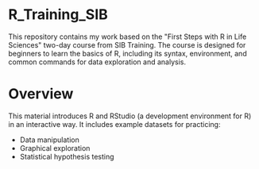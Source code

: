 # R_Training_SIB
This repository contains my work based on the "First Steps with R in Life Sciences" two-day course from SIB Training. The course is designed for beginners to learn the basics of R, including its syntax, environment, and common commands for data exploration and analysis.

# Overview
This material introduces R and RStudio (a development environment for R) in an interactive way. It includes example datasets for practicing:
* Data manipulation
* Graphical exploration
* Statistical hypothesis testing
